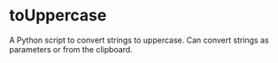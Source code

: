 # toUppercase
A Python script to convert strings to uppercase. Can convert strings as parameters or from the clipboard. 
